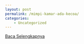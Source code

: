 ```yaml
---
layout: post
permalink: /mimpi-kamar-ada-kecoa/
categories:
    - Uncategorized
---
```


[Baca Selengkapnya](/06)
